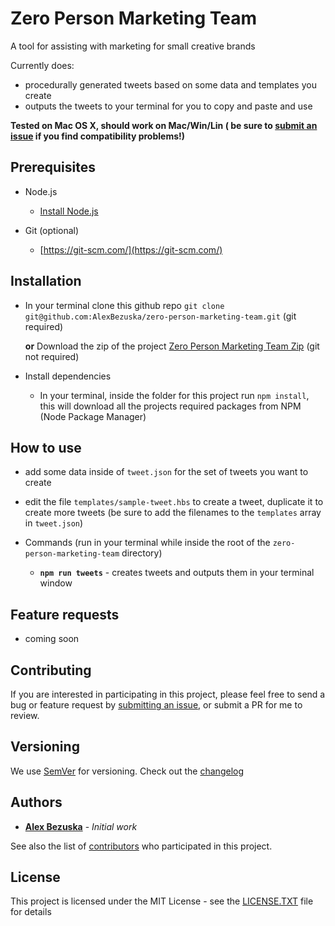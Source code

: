 # Zero Person Marketing Team

A tool for assisting with marketing for small creative brands

Currently does:

- procedurally generated tweets based on some data and templates you create
- outputs the tweets to your terminal for you to copy and paste and use


**Tested on Mac OS X, should work on Mac/Win/Lin ( be sure to [submit an issue](https://github.com/AlexBezuska/zero-person-marketing-team/issues) if you find compatibility problems!)**

## Prerequisites

- Node.js
  - [Install Node.js](https://nodejs.org/en/)

- Git (optional)
	- [https://git-scm.com/](https://git-scm.com/)

## Installation

- In your terminal clone this github repo `git clone git@github.com:AlexBezuska/zero-person-marketing-team.git` (git required)

	**or** Download the zip of the project [Zero Person Marketing Team Zip](https://github.com/AlexBezuska/zero-person-marketing-team/archive/master.zip) (git not required)
- Install dependencies
	- In your terminal, inside the folder for this project run `npm install`, this will download all the projects required packages from NPM (Node Package Manager)


## How to use

- add some data inside of `tweet.json` for the set of tweets you want to create
- edit the file `templates/sample-tweet.hbs` to create a tweet, duplicate it to create more tweets (be sure to add the filenames to the `templates` array in `tweet.json`)

- Commands (run in your terminal while inside the root of the `zero-person-marketing-team` directory)
	 - **`npm run tweets`** - creates tweets and outputs them in your terminal window

## Feature requests

- coming soon

## Contributing

If you are interested in participating in this project, please feel free to send a bug or feature request by [submitting an issue](https://github.com/AlexBezuska/zero-person-marketing-team/issues), or submit a PR for me to review.

## Versioning

We use [SemVer](http://semver.org/) for versioning. Check out the [changelog](CHANGELOG.md)

## Authors

* **[Alex Bezuska](https://github.com/AlexBezuska)** - *Initial work*

See also the list of [contributors](https://github.com/AlexBezuska/zero-person-marketing-team/contributors) who participated in this project.

## License

This project is licensed under the MIT License - see the [LICENSE.TXT](LICENSE.txt) file for details
